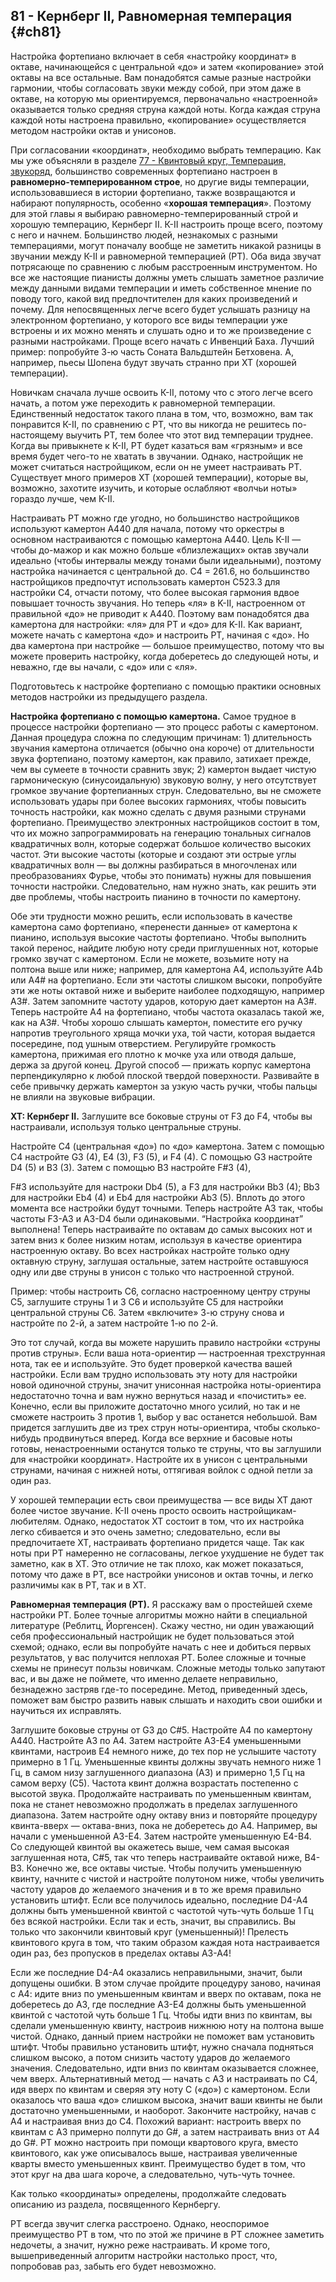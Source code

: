 ## 81 - Кернберг II, Равномерная темперация {#ch81}

Настройка фортепиано включает в себя «настройку координат» в октаве, начинающейся с центральной «до» и затем «копирование» этой октавы на все остальные. Вам понадобятся самые разные настройки гармонии, чтобы согласовать звуки между собой, при этом даже в октаве, на которую мы ориентируемся, первоначально «настроенной» оказывается только средняя струна каждой ноты. Когда каждая струна каждой ноты настроена правильно, «копирование» осуществляется методом настройки октав и унисонов.

При согласовании «координат», необходимо выбрать темперацию. Как мы уже объясняли в разделе [77 - Квинтовый круг, Темперация, звукоряд](#ch77), большинство современных фортепиано настроен в **равномерно-темперированном строе**, но другие виды темперации, использовавшиеся в истории фортепиано, также возвращаются и набирают популярность, особенно «**хорошая темперация**». Поэтому для этой главы я выбираю равномерно-темперированный строй и хорошую темперацию, Кернберг II. К-II настроить проще всего, поэтому с него и начнем. Большинство людей, незнакомых с разными темперациями, могут поначалу вообще не заметить никакой разницы в звучании между К-II и равномерной темперацией (РТ). Оба вида звучат потрясающе по сравнению с любым расстроенным инструментом. Но все же настоящие пианисты должны уметь слышать заметное различие между данными видами темперации и иметь собственное мнение по поводу того, какой вид предпочтителен для каких произведений и почему. Для непосвященных легче всего будет услышать разницу на электронном фортепиано, у которого все виды темперации уже встроены и их можно менять и слушать одно и то же произведение с разными настройками. Проще всего начать с Инвенций Баха. Лучший пример: попробуйте 3-ю часть Соната Вальдштейн Бетховена. А, например, пьесы Шопена будут звучать странно при ХТ (хорошей темперации).

Новичкам сначала лучше освоить К-II, потому что с этого легче всего начать, а потом уже переходить к равномерной темперации. Единственный недостаток такого плана в том, что, возможно, вам так понравится К-II, по сравнению с РТ, что вы никогда не решитесь по-настоящему выучить РТ, тем более что этот вид темперации труднее. Когда вы привыкнете к К-II, РТ будет казаться вам «грязным» и все время будет чего-то не хватать в звучании. Однако, настройщик не может считаться настройщиком, если он не умеет настраивать РТ. Существует много примеров ХТ (хорошей темперации), которые вы, возможно, захотите изучить, и которые ослабляют «волчьи ноты» гораздо лучше, чем К-II.

Настраивать РТ можно где угодно, но большинство настройщиков используют камертон А440 для начала, потому что оркестры в основном настраиваются с помощью камертона А440. Цель К-II — чтобы до-мажор и как можно больше «близлежащих» октав звучали идеально (чтобы интервалы между тонами были идеальными), поэтому настройка начинается с центральной до. C4 = 261.6, но большинство настройщиков предпочтут использовать камертон C523.3 для настройки С4, отчасти потому, что более высокая гармония вдвое повышает точность звучания. Но теперь «ля» в K-II, настроенном от правильной «до» не приводит к А440. Поэтому вам понадобятся два камертона для настройки: «ля» для РТ и «до» для K-II. Как вариант, можете начать с камертона «до» и настроить РТ, начиная с «до». Но два камертона при настройке — большое преимущество, потому что вы можете проверить настройку, когда доберетесь до следующей ноты, и неважно, где вы начали, с «до» или с «ля».

Подготовьтесь к настройке фортепиано с помощью практики основных методов настройки из предыдущего раздела.

**Настройка фортепиано с помощью камертона.** Самое трудное в процессе настройки фортепиано — это процесс работы с камертоном. Данная процедура сложна по следующим причинам: 1) длительность звучания камертона отличается (обычно она короче) от длительности звука фортепиано, поэтому камертон, как правило, затихает прежде, чем вы сумеете в точности сравнить звук; 2) камертон выдает чистую гармоническую (синусоидальную) звуковую волну, у него отсутствует громкое звучание фортепианных струн. Следовательно, вы не сможете использовать удары при более высоких гармониях, чтобы повысить точность настройки, как можно сделать с двумя разными струнами фортепиано. Преимущество электронных настройщиков состоит в том, что их можно запрограммировать на генерацию тональных сигналов квадратичных волн, которые содержат большое количество высоких частот. Эти высокие частоты (которые и создают эти острые углы квадратичных волн — вы должны разбираться в многочленах или преобразованиях Фурье, чтобы это понимать) нужны для повышения точности настройки. Следовательно, нам нужно знать, как решить эти две проблемы, чтобы настроить пианино в точности по камертону.

Обе эти трудности можно решить, если использовать в качестве камертона само фортепиано, «перенести данные» от камертона к пианино, используя высокие частоты фортепиано. Чтобы выполнить такой перенос, найдите любую ноту среди приглушенных нот, которые громко звучат с камертоном. Если не можете, возьмите ноту на полтона выше или ниже; например, для камертона А4, используйте A4b или A4# на фортепиано. Если эти частоты слишком высоки, попробуйте эти же ноты октавой ниже и выберите наиболее подходящую, например A3#. Затем запомните частоту ударов, которую дает камертон на A3#. Теперь настройте А4 на фортепиано, чтобы частота оказалась такой же, как на A3#. Чтобы хорошо слышать камертон, поместите его ручку напротив треугольного хряща мочки уха, той части, которая выдается посередине, под ушным отверстием. Регулируйте громкость камертона, прижимая его плотно к мочке уха или отводя дальше, держа за другой конец. Другой способ — прижать корпус камертона перпендикулярно к любой плоской твердой поверхности. Развивайте в себе привычку держать камертон за узкую часть ручки, чтобы пальцы не влияли на звуковые вибрации.

**ХТ: Кернберг II.** Заглушите все боковые струны от F3 до F4, чтобы вы настраивали, используя только центральные струны.

Настройте С4 (центральная «до») по «до» камертона. Затем с помощью С4 настройте G3 (4), E4 (3), F3 (5), и F4 (4). С помощью G3 настройте D4 (5) и B3 (3). Затем с помощью B3 настройте F#3 (4),

F#3 используйте для настроки Db4 (5),  а F3 для настройки Bb3 (4);  Bb3 для настройки Eb4 (4) и Eb4 для настройки Ab3 (5). Вплоть до этого момента все настройки будут точными. Теперь настройте А3 так, чтобы частоты F3-A3 и A3-D4 были одинаковыми. “Настройка координат” выполнена! Теперь настраивайте по октавам до самых высоких нот и затем вниз к более низким нотам, используя в качестве ориентира настроенную октаву. Во всех настройках настройте только одну октавную струну, заглушая остальные, затем настройте оставшуюся одну или две струны в унисон с только что настроенной струной.

Пример: чтобы настроить С6, согласно настроенному центру струны С5, заглушите струны 1 и 3 С6 и используйте С5 для настройки центральной струны С6. Затем «включите» 3-ю струну снова и настройте по 2-й, а затем настройте 1-ю по 2-й.

Это тот случай, когда вы можете нарушить правило настройки «струны против струны». Если ваша нота-ориентир — настроенная трехструнная нота, так ее и используйте. Это будет проверкой качества вашей настройки. Если вам трудно использовать эту ноту для настройки новой одиночной струны, значит унисонная настройка ноты-ориентира недостаточно точна и вам нужно вернуться назад и «почистить» ее. Конечно, если вы приложите достаточно много усилий, но так и не сможете настроить 3 против 1, выбор у вас останется небольшой. Вам придется заглушить две из трех струн ноты-ориентира, чтобы сколько-нибудь продвинуться вперед. Когда все верхние и басовые ноты готовы, ненастроенными останутся только те струны, что вы заглушили для «настройки координат». Настройте их в унисон с центральными струнами, начиная с нижней ноты, оттягивая войлок с одной петли за один раз.

У хорошей темперации есть свои преимущества — все виды ХТ дают более чистое звучание. К-II очень просто освоить настройщикам-любителям. Однако, недостаток ХТ состоит в том, что их настройка легко сбивается и это очень заметно; следовательно, если вы предпочитаете ХТ, настраивать фортепиано придется чаще. Так как ноты при РТ намеренно не согласованы, легкое ухудшение не будет так заметно, как в ХТ. Это отличие не так плохо, как может показаться, потому что даже в РТ, все настройки унисонов и октав точны, и легко различимы как в РТ, так и в ХТ.

**Равномерная темперация (РТ).** Я расскажу вам о простейшей схеме настройки РТ. Более точные алгоритмы можно найти в специальной литературе (Реблитц, Йоргенсен). Скажу честно, ни один уважающий себя профессиональный настройщик не будет пользоваться этой схемой; однако, если вы попробуйте начать с нее и добиться первых результатов, у вас получится неплохая РТ. Более сложные и точные схемы не принесут пользы новичкам. Сложные методы только запутают вас, и вы даже не поймете, что именно делаете неправильно, безнадежно застряв где-то посередине. Метод, приведенный здесь, поможет вам быстро развить навык слышать и находить свои ошибки и научиться их исправлять.

Заглушите боковые струны от G3 до C#5. Настройте A4 по камертону A440.  Настройте A3 по A4.  Затем настройте A3-E4 уменьшенными квинтами, настроив E4 немного ниже, до тех пор не услышите частоту примерно в 1 Гц. Уменьшенные квинты должны звучать немного ниже 1 Гц, в самом низу заглушенного диапазона (А3) и примерно 1,5 Гц на самом верху (С5). Частота квинт должна возрастать постепенно с высотой звука. Продолжайте настраивать по уменьшенным квинтам, пока не станет невозможно продолжать в пределах заглушенного диапазона. Затем настройте одну октаву вниз и повторяйте процедуру квинта-вверх — октава-вниз, пока не доберетесь до А4. Например, вы начали с уменьшенной А3-Е4. Затем настройте уменьшенную Е4-В4. Со следующей квинтой вы окажетесь выше, чем самая высокая заглушенная нота, C#5, так что теперь настраивайте октавой ниже, B4-B3. Конечно же, все октавы чистые. Чтобы получить уменьшенную квинту, начните с чистой и настройте полутоном ниже, чтобы увеличить частоту ударов до желаемого значения и в то же время правильно установить штифт. Если все получилось идеально, последние D4-A4 должны быть уменьшенной квинтой с частотой чуть-чуть больше 1 Гц без всякой настройки. Если так и есть, значит, вы справились. Вы только что закончили квинтовый круг (уменьшенный)! Прелесть квинтового круга в том, что таким образом каждая нота настраивается один раз, без пропусков в пределах октавы А3-А4!

Если же последние D4-A4 оказались неправильными, значит, были допущены ошибки. В этом случае пройдите процедуру заново, начиная с А4: идите вниз по уменьшенным квинтам и вверх по октавам, пока не доберетесь до А3, где последние А3-Е4 должны быть уменьшенной квинтой с частотой чуть больше 1 Гц. Чтобы идти вниз по квинтам, вы сделали уменьшенную квинту, настроив нижнюю ноту на полтона выше чистой. Однако, данный прием настройки не поможет вам установить штифт. Чтобы правильно установить штифт, нужно сначала подняться слишком высоко, а потом снизить частоту ударов до желаемого значения. Следовательно, идти вниз по квинтам оказывается сложнее, чем вверх. Альтернативный метод — начать с А3 и настраивать по С4, идя вверх по квинтам и сверяя эту ноту С («до») с камертоном. Если оказалось что ваша «до» слишком высока, значит ваши квинты не были достаточно уменьшенными, и наоборот. Закончите настройку, начав с А4 и настраивая вниз до С4. Похожий вариант: настроить вверх по квинтам с А3 примерно полпути до G#, а затем настраивать вниз от А4 до G#.  РТ можно настроить при помощи квартового круга, вместо квинтового, как уже описывалось выше, настраивая увеличенные кварты вместо уменьшенных квинт. Преимущество будет в том, что этот круг на два шага короче, а следовательно, чуть-чуть точнее.

Как только «координаты» определены, продолжайте следовать описанию из раздела, посвященного Кернбергу.

РТ всегда звучит слегка расстроено. Однако, неоспоримое преимущество РТ в том, что по этой же причине в РТ сложнее заметить недочеты, а значит, нужно реже настраивать. И кроме того, вышеприведенный алгоритм настройки настолько прост, что, попробовав раз, забыть его будет невозможно.
